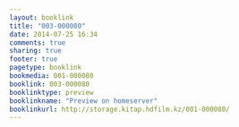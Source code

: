 ```yaml
---
layout: booklink
title: "003-000080"
date: 2014-07-25 16:34
comments: true
sharing: true
footer: true
pagetype: booklink 
bookmedia: 001-000080
booklink: 003-000080
booklinktype: preview
booklinkname: "Preview on homeserver"
booklinkurl: http://storage.kitap.hdfilm.kz/001-000080/
---
```

